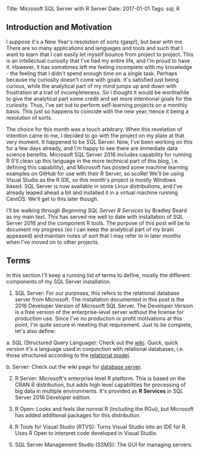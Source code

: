 Title: Microsoft SQL Server with R Server
Date: 2017-01-01
Tags: sql; R

## Introduction and Motivation

I suppose it's a New Year's resolution of sorts (gasp!), but bear with me. There are so many applications and 
languages and tools and such that I want to learn that I can easily let myself bounce from project to project. This is 
an intellectual curiosity that I've had my entire life, and I'm proud to have it. However, it has sometimes left me 
feeling incomplete with my knowledge - the feeling that I didn't spend enough time on a single task. Perhaps because 
my curiosity doesn't come with goals. It's satisfied just being curious, while the analytical part of my mind jumps up 
and down with frustration at a trail of incompleteness. So I thought it would be worthwhile to give the analytical 
part some credit and set more intentional goals for the curiosity. Thus, I've set out to perform self-learning 
projects on a monthly basis. This just so happens to coincide with the new year, hence it being a resolution of sorts. 

The choice for this month was a touch arbitrary. When this revelation of intention came to me, I decided to go with 
the project on my plate at that very moment. It happened to be SQL Server. Now, I've been working on this for a few 
days already, and I'm happy to see there are immediate data science benefits. Microsoft SQL Server 2016 includes 
capability for running R (I'll clean up this language in the more technical part of this blog, i.e. defining this 
capability), and Microsoft has posted some machine learning examples on GitHub for use with their R Server, so scoRe! 
We'll be using Visual Studio as the R IDE, so this month's project is mostly Windows based. SQL 
Server is now available in some Linux distributions, and I've already leaped ahead a bit and installed it in a virtual 
machine running CentOS. We'll get to this later though.

I'll be walking through *Beginning SQL Server R Services* by Bradley Beard as my main text. This has served me well to 
date with installation of SQL Server 2016 and the component R tools. The purpose of this post will be to document my 
progress (so I can keep the analytical part of my brain appeased) and maintain notes of sort that I may refer to in 
later months when I've moved on to other projects.  

## Terms

In this section I'll keep a running list of terms to define, mostly the different components of my SQL Server 
installation. 

1. SQL Server: For our purposes, this refers to the relational database server from Microsoft. The installation documented in this post is the 2016 Developer Version of Microsoft SQL Server. The Developer Version is a free version of the enterprise-level server without the license for production use. Since I've no production or profit motivations at this point, I'm quite secure in meeting that requirement. Just to be complete, let's also define:

a. SQL (Structured Query Language): Check out the [wiki](https://en.wikipedia.org/wiki/SQL). Quick, quick version it's a language used in conjunction with relational databases, i.e. those structured according to the [relational model](https://en.wikipedia.org/wiki/Relational_model).

b. Server: Check out the wiki page for [database server](https://en.wikipedia.org/wiki/Database_server).

2. R Server: Microsoft's enterprise level R platform. This is based on the CRAN R distribution, but adds high level capabilities for processing of big data in multiple environments. It's provided as **R Services** in SQL Server 2016 Developer edition. 

3. R Open: Looks and feels like normal R (including the RGui), but Microsoft has added additional packages for this distribution.

4. R Tools for Visual Studio (RTVS): Turns Visual Studio into an IDE for R. Uses R Open to interpret code developed in Visual Studio.

5. SQL Server Management Studio (SSMS): The GUI for managing servers.
